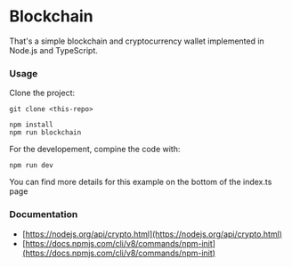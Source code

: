 # Blockchain

That's a simple blockchain and cryptocurrency wallet implemented in Node.js and TypeScript.

### Usage

Clone the project:
```
git clone <this-repo>

npm install
npm run blockchain
```
For the developement, compine the code with:

```
npm run dev
```

You can find more details for this example on the bottom of the index.ts page

### Documentation

- [https://nodejs.org/api/crypto.html](https://nodejs.org/api/crypto.html)
- [https://docs.npmjs.com/cli/v8/commands/npm-init](https://docs.npmjs.com/cli/v8/commands/npm-init)


